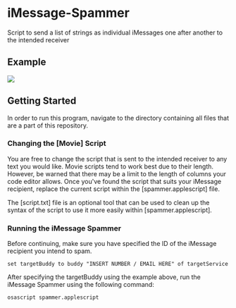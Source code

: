 # iMessage-Spammer
Script to send a list of strings as individual iMessages one after another to the intended receiver

## Example
![](Example.gif)

## Getting Started

In order to run this program, navigate to the directory containing all files that are a part of this repository.

### Changing the [Movie] Script

You are free to change the script that is sent to the intended receiver to any text you would like.
Movie scripts tend to work best due to their length. However, be warned that there may be a limit to the length of columns
your code editor allows. Once you've found the script that suits your iMessage recipient, replace the current script
within the [spammer.applescript] file. 

The [script.txt] file is an optional tool that can be used to clean up the syntax of the script to use it more easily within [spammer.applescript].

### Running the iMessage Spammer
Before continuing, make sure you have specified the ID of the iMessage recipient you intend to spam.
```
set targetBuddy to buddy "INSERT NUMBER / EMAIL HERE" of targetService
```

After specifying the targetBuddy using the example above, run the iMessage Spammer using the following command:
```
osascript spammer.applescript
```
